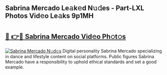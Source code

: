 ## Sabrina Mercado Le𝚊k𝚎d N𝚞𝚍es - Part-LXL Photos Vid𝚎o Le𝚊ks 9p1MH

# <h2><a href="http://fbftwc.evod.top/?m=Sabrina+Mercado">🔗 👉🔴 Sabrina Mercado Vid𝚎o Ph𝚘t𝚘s</a></h2>

[![Sabrina Mercado N𝚞d𝚎s](https://i.imgur.com/8V9OHl7.gif)](http://fbftwc.evod.top/?m=Sabrina+Mercado)
Digital personality Sabrina Mercado specializing in dance and lifestyle content on social platforms. Public figures Sabrina Mercado have a responsibility to uphold ethical standards and set a good example. 
